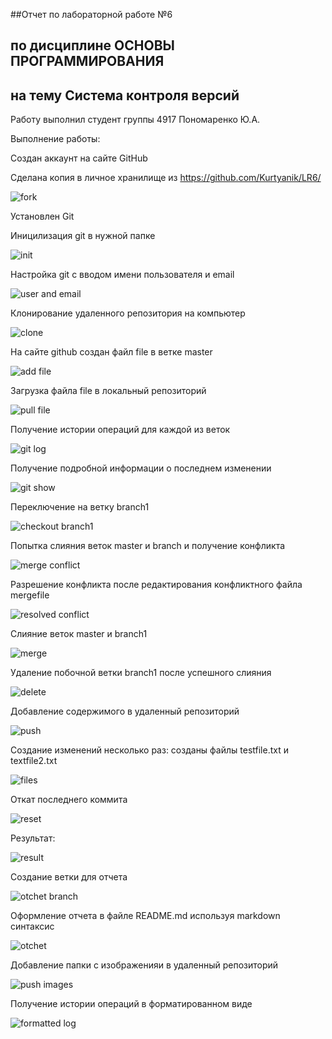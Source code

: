 ##Отчет по лабораторной работе №6

## по дисциплине ОСНОВЫ ПРОГРАММИРОВАНИЯ

## на тему Система контроля версий

Работу выполнил студент группы 4917 Пономаренко Ю.А.

Выполнение работы:

Создан аккаунт на сайте GitHub

Сделана копия в личное хранилище из https://github.com/Kurtyanik/LR6/

![fork](Images/1.png)

Установлен Git

Иницилизация git в нужной папке 

![init](Images/2.png)

Настройка git с вводом имени пользователя и email 

![user and email](Images/3.png)

Клонирование удаленного репозитория на компьютер

![clone](Images/4.png)

На сайте github создан файл file в ветке master

![add file](Images/5.png)

Загрузка файла file в локальный репозиторий

![pull file](Images/6.png)

Получение истории операций для каждой из веток

![git log](Images/7.png)

Получение подробной информации о последнем изменении

![git show](Images/8.png)

Переключение на ветку branch1

![checkout branch1](Images/9.png)

Попытка слияния веток master и branch и получение конфликта

![merge conflict](Images/10.png)

Разрешение конфликта после редактирования конфликтного файла mergefile

![resolved conflict](Images/11.png)

Слияние веток master и branch1

![merge](Images/12.png)

Удаление побочной ветки branch1 после успешного слияния

![delete](Images/13.png)

Добавление содержимого в удаленный репозиторий

![push](Images/14.png)

Создание изменений несколько раз: созданы файлы testfile.txt и textfile2.txt

![files](Images/15.png)

Откат последнего коммита 

![reset](Images/16.png)

Результат:

![result](Images/17.png)

Создание ветки для отчета

![otchet branch](Images/18.png)

Оформление отчета в файле README.md используя markdown синтаксис

![otchet](Images/19.png)

Добавление папки с изображенияи в удаленный репозиторий

![push images](Images/20.png)

Получение истории операций в форматированном виде

![formatted log](Images/21.png)